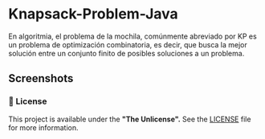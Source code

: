 # Knapsack-Problem-Java

En algoritmia, el problema de la mochila, comúnmente abreviado por KP es un problema de optimización combinatoria, es decir, que busca la mejor solución entre un conjunto finito de posibles soluciones a un problema.

## Screenshots

### 📝 License

This project is available under the **"The Unlicense".** See the [LICENSE](LICENSE) file for more information.
